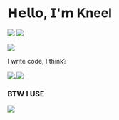 # 𝗛𝗲𝗹𝗹𝗼, 𝗜'𝗺 Kneel

[![](https://img.shields.io/badge/Buy_Me_A_Coffee-FFDD00?style=for-the-badge&logo=buy-me-a-coffee&logoColor=black)](https://www.buymeacoffee.com/kneel)
![](https://komarev.com/ghpvc/?username=xkn33l&label=VIEWS&style=flat-square)

![](https://github-profile-trophy.vercel.app/?username=xkn33l&no-frame=true&theme=nord)

I write code, I think?

<a href="https://github.com/anuraghazra/github-readme-stats">
  <img align="center" src="https://github-readme-stats.vercel.app/api?username=xkn33l&count_private=true&show_icons=true&theme=tokyonight&hide_border=true" />
</a>
<a href="https://github.com/anuraghazra/github-readme-stats">
  <img align="center" src="https://github-readme-stats.vercel.app/api/top-langs/?username=xkn33l&theme=tokyonight&hide_border=true" />
</a>

### BTW I USE  
![](https://img.shields.io/badge/Arch_Linux-1793D1?style=for-the-badge&logo=arch-linux&logoColor=white)


